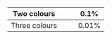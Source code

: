 | Two colours   |     |     | 0.1%  |
| ------------- | --- | --- | ----- |
| Three colours |     |     | 0.01% |
